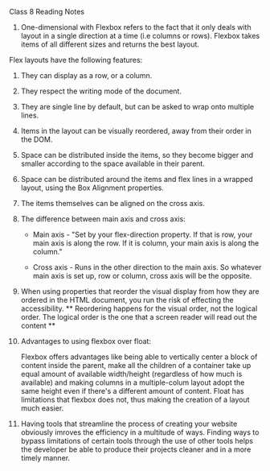Class 8 Reading Notes

1. One-dimensional with Flexbox refers to the fact that it only deals with layout in a single direction at a time (i.e columns or rows). Flexbox takes items of all different sizes and returns the best layout.

Flex layouts have the following features:

  1. They can display as a row, or a column.
  2. They respect the writing mode of the document.
  3. They are single line by default, but can be asked to wrap onto multiple lines.
  4. Items in the layout can be visually reordered, away from their order in the DOM.
  5. Space can be distributed inside the items, so they become bigger and smaller according to the space available in their parent.
  6. Space can be distributed around the items and flex lines in a wrapped layout, using the Box Alignment properties.
  7. The items themselves can be aligned on the cross axis.

2. The difference between main axis and cross axis:

    - Main axis - "Set by your flex-direction property. If that is row, your main axis is along the row. If it is column, your main axis is along the column." 

    - Cross axis - Runs in the other direction to the main axis. So whatever main axis is set up, row or column, cross axis will be the opposite.

3. When using properties that reorder the visual display from how they are ordered in the HTML document, you run the risk of effecting the accessibility.
    ** Reordering happens for the visual order, not the logical order. The logical order is the one that a screen reader will read out the content **

4. Advantages to using flexbox over float:

    Flexbox offers advantages like being able to vertically center a block of content inside the parent, make all the children of a container take up equal amount of available width/height (regardless of how much is available) and making columns in a multiple-colum layout adopt the same height even if there's a different amount of content. Float has limitations that flexbox does not, thus making the creation of a layout much easier.

5. Having tools that streamline the process of creating your website obviously imroves the efficiency in a multitude of ways. Finding ways to bypass limitations of certain tools through the use of other tools helps the developer be able to produce their projects cleaner and in a more timely manner.